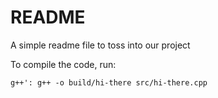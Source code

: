 README
======

A simple readme file to toss into our project

To compile the code, run:

`g++': g++ -o build/hi-there src/hi-there.cpp`

